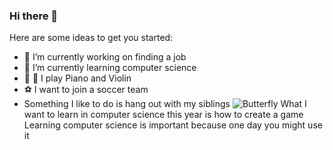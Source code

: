 ### Hi there 👋

Here are some ideas to get you started:

- 🔭 I’m currently working on finding a job 
- 🌱 I’m currently learning computer science 
-  🎹 🎻 I play Piano and Violin
- ⚽️ I want to join a soccer team 
- Something I like to do is hang out with my siblings
![Butterfly](https://i.natgeofe.com/k/9acd2bad-fb0e-43a8-935d-ec0aefc60c2f/monarch-butterfly-grass_4x3.jpg)
What I want to learn in computer science this year is how to create a game 
Learning computer science is important because one day you might use it 
